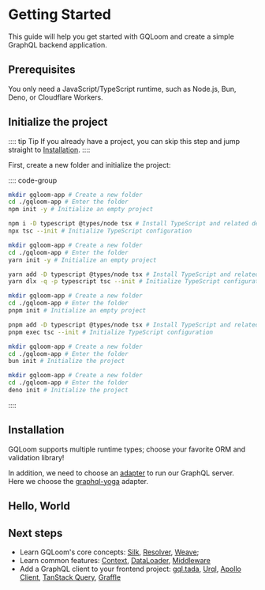 <script setup>
import { Tabs } from "@/components/tabs.tsx"
</script>

# Getting Started

This guide will help you get started with GQLoom and create a simple GraphQL backend application.

## Prerequisites

You only need a JavaScript/TypeScript runtime, such as Node.js, Bun, Deno, or Cloudflare Workers.

## Initialize the project

:::: tip Tip
If you already have a project, you can skip this step and jump straight to [Installation](#installation).
::::

First, create a new folder and initialize the project:

:::: code-group
```sh [npm]
mkdir gqloom-app # Create a new folder
cd ./gqloom-app # Enter the folder
npm init -y # Initialize an empty project

npm i -D typescript @types/node tsx # Install TypeScript and related dependencies
npx tsc --init # Initialize TypeScript configuration
```

```sh [pnpm]
mkdir gqloom-app # Create a new folder
cd ./gqloom-app # Enter the folder
yarn init -y # Initialize an empty project

yarn add -D typescript @types/node tsx # Install TypeScript and related dependencies
yarn dlx -q -p typescript tsc --init # Initialize TypeScript configuration
```

```sh [yarn]
mkdir gqloom-app # Create a new folder
cd ./gqloom-app # Enter the folder
pnpm init # Initialize an empty project

pnpm add -D typescript @types/node tsx # Install TypeScript and related dependencies
pnpm exec tsc --init # Initialize TypeScript configuration
```

```sh [bun]
mkdir gqloom-app # Create a new folder
cd ./gqloom-app # Enter the folder
bun init # Initialize the project
```

```sh [deno]
mkdir gqloom-app # Create a new folder
cd ./gqloom-app # Enter the folder
deno init # Initialize the project
```
::::

## Installation

GQLoom supports multiple runtime types; choose your favorite ORM and validation library!

<Tabs groupId="favorite-orm-and-validation-library">
<template #Valibot>

<!--@include: ../snippets/install-valibot.md-->

</template>
<template #Zod>

<!--@include: ../snippets/install-zod.md-->

</template>
<template #MikroORM>

<!--@include: ../snippets/install-mikro.md-->

</template>
<template #Drizzle>

<!--@include: ../snippets/install-drizzle.md-->

</template>
<template #Prisma>

<!--@include: ../snippets/install-prisma.md-->

</template>
<template #Yup>

<!--@include: ../snippets/install-yup.md-->

</template>
<template #JSON_Schema>

<!--@include: ../snippets/install-json-schema.md-->

</template>
<template #graphql.js>

:::: code-group
```sh [npm]
npm i graphql @gqloom/core
```
```sh [pnpm]
pnpm add graphql @gqloom/core
```
```sh [yarn]
yarn add graphql @gqloom/core
```
```sh [bun]
bun add graphql @gqloom/core
```
```sh [deno]
deno add npm:graphql npm:@gqloom/core
```
::::

</template>
<template #TypeBox>

<!--@include: ../snippets/install-typebox.md-->

</template>
<template #ArkType>

:::: code-group
```sh [npm]
npm i graphql @gqloom/core arktype @gqloom/json
```
```sh [pnpm]
pnpm add graphql @gqloom/core arktype @gqloom/json
```
```sh [yarn]
yarn add graphql @gqloom/core arktype @gqloom/json
```
```sh [bun]
bun add graphql @gqloom/core arktype @gqloom/json
```
```sh [deno]
deno add npm:graphql npm:@gqloom/core npm:arktype npm:@gqloom/json
```
::::

</template>
<template #Effect_Schema>

:::: code-group
```sh [npm]
npm i graphql @gqloom/core effect @gqloom/json
```
```sh [pnpm]
pnpm add graphql @gqloom/core effect @gqloom/json
```
```sh [yarn]
yarn add graphql @gqloom/core effect @gqloom/json
```
```sh [bun]
bun add graphql @gqloom/core effect @gqloom/json
```
```sh [deno]
deno add npm:graphql npm:@gqloom/core npm:effect-schema npm:@gqloom/json
```
::::

</template>
</Tabs>

In addition, we need to choose an [adapter](./advanced/adapters) to run our GraphQL server.  
Here we choose the [graphql-yoga](https://the-guild.dev/graphql/yoga-server) adapter.

<!--@include: ../snippets/install-yoga.md-->

## Hello, World

<Tabs groupId="favorite-orm-and-validation-library">
<template #Valibot>

<<< @/snippets/code/hello-valibot.ts{ts twoslash}

</template>
<template #Zod>

<<< @/snippets/code/hello-zod.ts{ts twoslash}

</template>
<template #MikroORM>

In GQLoom, the easiest way to use `MikroORM` is the [resolver factory](./schema/mikro-orm#resolver-factory),  
with just a few lines you can create a GraphQL app with full CRUD:

<!--@include: @/snippets/home/mikro.md-->

We can also build resolvers from `MikroORM` entities:

<<< @/snippets/home/mikro/resolver.ts{ts twoslash}

</template>
<template #Drizzle>

In GQLoom, the easiest way to use `Drizzle` is the [resolver factory](./schema/drizzle#resolver-factory),  
with just a few lines you can create a GraphQL app with full CRUD:

<!--@include: @/snippets/home/drizzle.md-->

We can also build resolvers from `Drizzle` tables:

<<< @/snippets/home/drizzle/resolver.ts{ts twoslash}

</template>
<template #Prisma>

In GQLoom, the easiest way to use `Prisma` is the [resolver factory](./schema/prisma#resolver-factory),  
with just a few lines you can create a GraphQL app with full CRUD:

<!--@include: @/snippets/home/prisma.md-->

We can also build resolvers from `Prisma` models:

```ts
import { field, query, resolver } from "@gqloom/core"
import * as v from "valibot"
import { Post, User } from "./generated/gqloom"

export const userResolver = resolver.of(User, {
  user: query(User.nullable())
    .input({ id: v.number() })
    .resolve(({ id }) => {
      return db.user.findUnique({ where: { id } })
    }),

  posts: field(Post.list())
    .derivedFrom("id")
    .resolve(async (users) => {
      return (
        (await db.user.findUnique({ where: { id: users.id } }).posts()) ?? []
      )
    }),
})
```

</template>
<template #Yup>

<<< @/snippets/code/hello-yup.ts{ts twoslash}

</template>
<template #JSON_Schema>

<<< @/snippets/code/hello-json.ts{ts twoslash}

</template>
<template #graphql.js>

<<< @/snippets/code/hello-graphql-js.ts{ts twoslash}

</template>
<template #TypeBox>

<<< @/snippets/code/hello-typebox.ts{ts twoslash}

</template>
<template #ArkType>

<<< @/snippets/code/hello-arktype.ts{ts twoslash}

</template>
<template #Effect_Schema>

<<< @/snippets/code/hello-effect.ts{ts twoslash}

</template>
</Tabs>

## Next steps

- Learn GQLoom's core concepts: [Silk](./silk), [Resolver](./resolver), [Weave](./weave);
- Learn common features: [Context](./context), [DataLoader](./dataloader), [Middleware](./middleware)
- Add a GraphQL client to your frontend project: [gql.tada](https://gql-tada.0no.co/), [Urql](https://commerce.nearform.com/open-source/urql/), [Apollo Client](https://www.apollographql.com/docs/react), [TanStack Query](https://tanstack.com/query/latest/docs/framework/react/graphql), [Graffle](https://graffle.js.org/)